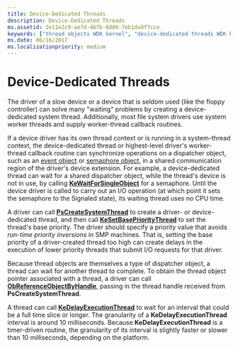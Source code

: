 ```yaml
---
title: Device-Dedicated Threads
description: Device-Dedicated Threads
ms.assetid: 2e11e2c9-aefd-4b7b-8d80-7eb1da9f7cce
keywords: ["thread objects WDK kernel", "device-dedicated threads WDK kernel", "run-time priority inversions WDK kernel", "PsCreateSystemThread", "KeSetBasePriorityThread"]
ms.date: 06/16/2017
ms.localizationpriority: medium
---
```


# Device-Dedicated Threads





The driver of a slow device or a device that is seldom used (like the floppy controller) can solve many "waiting" problems by creating a device-dedicated system thread. Additionally, most file system drivers use system worker threads and supply worker-thread callback routines.

If a device driver has its own thread context or is running in a system-thread context, the device-dedicated thread or highest-level driver's worker-thread callback routine can synchronize operations on a dispatcher object, such as an [event object](event-objects.md) or [semaphore object](semaphore-objects.md), in a shared communication region of the driver's device extension. For example, a device-dedicated thread can wait for a shared dispatcher object, while the thread's device is not in use, by calling [**KeWaitForSingleObject**](/windows-hardware/drivers/ddi/wdm/nf-wdm-kewaitforsingleobject) for a semaphore. Until the device driver is called to carry out an I/O operation (at which point it sets the semaphore to the Signaled state), its waiting thread uses no CPU time.

A driver can call [**PsCreateSystemThread**](/windows-hardware/drivers/ddi/wdm/nf-wdm-pscreatesystemthread) to create a driver- or device-dedicated thread, and then call [**KeSetBasePriorityThread**](/windows-hardware/drivers/ddi/ntddk/nf-ntddk-kesetbaseprioritythread) to set the thread's base priority. The driver should specify a priority value that avoids *run-time priority inversions* in SMP machines. That is, setting the base priority of a driver-created thread too high can create delays in the execution of lower priority threads that submit I/O requests for that driver.

Because thread objects are themselves a type of dispatcher object, a thread can wait for another thread to complete. To obtain the thread object pointer associated with a thread, a driver can call [**ObReferenceObjectByHandle**](/windows-hardware/drivers/ddi/wdm/nf-wdm-obreferenceobjectbyhandle), passing in the thread handle received from **PsCreateSystemThread**.

A thread can call [**KeDelayExecutionThread**](/windows-hardware/drivers/ddi/wdm/nf-wdm-kedelayexecutionthread) to wait for an interval that could be a full time slice or longer. The granularity of a **KeDelayExecutionThread** interval is around 10 milliseconds. Because **KeDelayExecutionThread** is a timer-driven routine, the granularity of its interval is slightly faster or slower than 10 milliseconds, depending on the platform.

 

